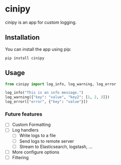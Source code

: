 # cinipy

cinipy is an app for custom logging.

## Installation

You can install the app using pip:
  
`pip install cinipy`

## Usage

```python
from cinipy import log_info, log_warning, log_error

log_info("This is an info message.")
log_warning({"key": "value", "key2": [1, 2, 3]})
log_error(["error", {"key": "value"}])
```

### Future features

- [ ] Custom Formatting
- [ ] Log handlers
  - [ ] Write logs to a file
  - [ ] Send logs to remote server
  - [ ] Stream to Elasticsearch, logstash, ...
- [ ] More configure options
- [ ] Filtering